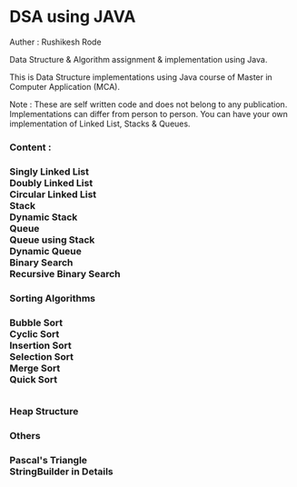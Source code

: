 # DSA using JAVA

Auther : Rushikesh Rode

Data Structure & Algorithm assignment & implementation using Java.

This is Data Structure implementations using Java course of Master in Computer Application (MCA).

Note : These are self written code and does not belong to any publication. Implementations can differ from person to person. You can have your own implementation of Linked List, Stacks & Queues.

<h3> Content : <h3>

<p>
Singly Linked List <br>
Doubly Linked List <br>
Circular Linked List <br>
Stack <br>
Dynamic Stack <br>
Queue <br>
Queue using Stack <br>
Dynamic Queue <br>
Binary Search <br>
Recursive Binary Search <br>
<p>

<h3> Sorting Algorithms <h3>
<p>
Bubble Sort <br>
Cyclic Sort <br>
Insertion Sort <br>
Selection Sort <br>
Merge Sort <br>
Quick Sort <br><br>
<p>

Heap Structure <br>

<h3> Others <h3>
<p>
Pascal's Triangle <br>
StringBuilder in Details <br>
<p>